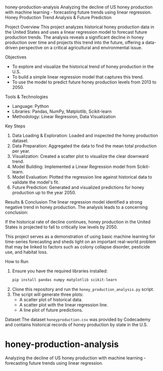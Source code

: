 honey-production-analysis
Analyzing the decline of US honey production with machine learning - forecasting future trends using linear regression.
 Honey Production Trend Analysis & Future Prediction

 Project Overview
This project analyzes historical honey production data in the United States and uses a linear regression model to forecast future production trends. The analysis reveals a significant decline in honey production over time and projects this trend into the future, offering a data-driven perspective on a critical agricultural and environmental issue.

 Objectives
- To explore and visualize the historical trend of honey production in the U.S.
- To build a simple linear regression model that captures this trend.
- To use the model to predict future honey production levels from 2013 to 2050.

 Tools & Technologies
- Language: Python
- Libraries: Pandas, NumPy, Matplotlib, Scikit-learn
- Methodology: Linear Regression, Data Visualization

 Key Steps
1.  Data Loading & Exploration: Loaded and inspected the honey production dataset.
2.  Data Preparation: Aggregated the data to find the mean total production per year.
3.  Visualization: Created a scatter plot to visualize the clear downward trend.
4.  Model Building: Implemented a Linear Regression model from Scikit-learn.
5.  Model Evaluation: Plotted the regression line against historical data to validate the model's fit.
6.  Future Prediction: Generated and visualized predictions for honey production up to the year 2050.

 Results & Conclusion
The linear regression model identified a strong negative trend in honey production. The analysis leads to a concerning conclusion:

If the historical rate of decline continues, honey production in the United States is projected to fall to critically low levels by 2050.

This project serves as a demonstration of using basic machine learning for time-series forecasting and sheds light on an important real-world problem that may be linked to factors such as colony collapse disorder, pesticide use, and habitat loss.

 How to Run
1.  Ensure you have the required libraries installed:
    ```bash
    pip install pandas numpy matplotlib scikit-learn
    ```
2.  Clone this repository and run the `honey_production_analysis.py` script.
3.  The script will generate three plots:
    - A scatter plot of historical data.
    - A scatter plot with the linear regression line.
    - A line plot of future predictions.

 Dataset
The dataset `honeyproduction.csv` was provided by Codecademy and contains historical records of honey production by state in the U.S.
# honey-production-analysis
Analyzing the decline of US honey production with machine learning - forecasting future trends using linear regression.
